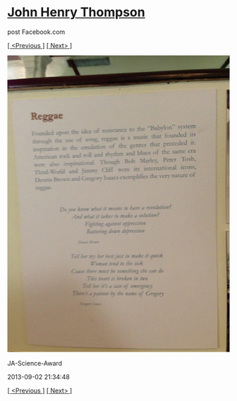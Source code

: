 # [John Henry Thompson](../README.md)
post Facebook.com

[[ <Previous ]](2013-09-02-16.md) [[ Next> ]](2013-09-02-18.md)

[![](../media/2013-09-02/JA-Science-Award-6.jpg)](../README.md)

JA-Science-Award

2013-09-02 21:34:48

[[ <Previous ]](2013-09-02-16.md) [[ Next> ]](2013-09-02-18.md)